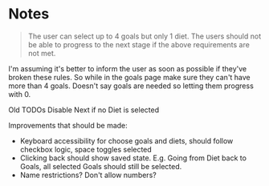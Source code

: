 # Notes

> The user can select up to 4 goals but only 1 diet.
> The users should not be able to progress to the next stage if the above
requirements are not met.

I'm assuming it's better to inform the user as soon as possible if they've broken these rules. So while in the goals page make sure they can't have more than 4 goals. Doesn't say goals are needed so letting them progress with 0.

Old TODOs
Disable Next if no Diet is selected


Improvements that should be made:
- Keyboard accessibility for choose goals and diets, should follow checkbox logic, space toggles selected
- Clicking back should show saved state. E.g. Going from Diet back to Goals, all selected Goals should still be selected.
- Name restrictions? Don't allow numbers?


